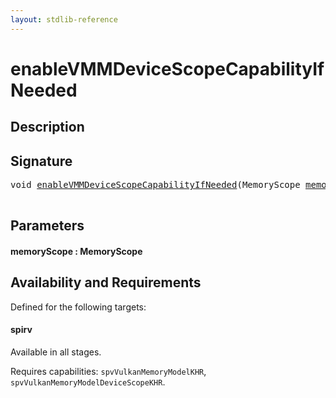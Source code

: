 ```yaml
---
layout: stdlib-reference
---
```


# enableVMMDeviceScopeCapabilityIfNeeded

## Description





## Signature 

<pre>
<span class="code_keyword">void</span> <a href="enablevmmdevicescopecapabilityifneeded-6789fkuw.html">enableVMMDeviceScopeCapabilityIfNeeded</a>(MemoryScope <a href="enablevmmdevicescopecapabilityifneeded-6789fkuw.html#decl-memoryScope" class="code_param">memoryScope</a>);

</pre>

## Parameters

####  <a id="decl-memoryScope"></a>memoryScope  : MemoryScope

## Availability and Requirements

Defined for the following targets:

#### spirv
Available in all stages.

Requires capabilities: `spvVulkanMemoryModelKHR`, `spvVulkanMemoryModelDeviceScopeKHR`.


